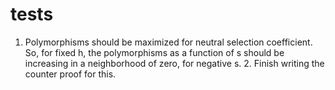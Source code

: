 # tests

1. Polymorphisms should be maximized for neutral selection coefficient. So, for fixed h, the polymorphisms as a function of s should be increasing in a neighborhood of zero, for negative s.
	2. Finish writing the counter proof for this.


